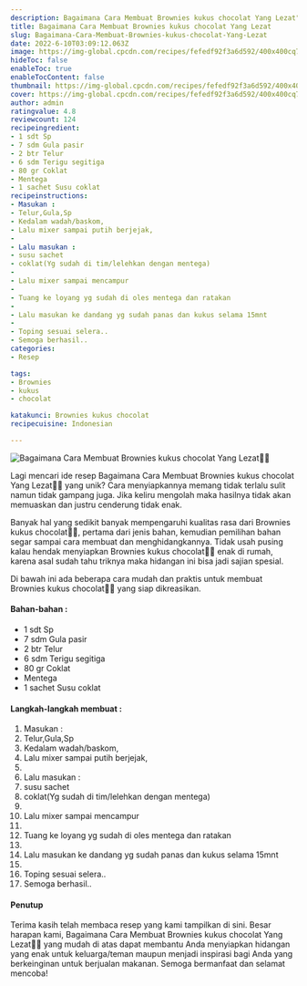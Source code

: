 ```yaml
---
description: Bagaimana Cara Membuat Brownies kukus chocolat Yang Lezat"
title: Bagaimana Cara Membuat Brownies kukus chocolat Yang Lezat
slug: Bagaimana-Cara-Membuat-Brownies-kukus-chocolat-Yang-Lezat
date: 2022-6-10T03:09:12.063Z
image: https://img-global.cpcdn.com/recipes/fefedf92f3a6d592/400x400cq70/photo.jpg
hideToc: false
enableToc: true
enableTocContent: false
thumbnail: https://img-global.cpcdn.com/recipes/fefedf92f3a6d592/400x400cq70/photo.jpg
cover: https://img-global.cpcdn.com/recipes/fefedf92f3a6d592/400x400cq70/photo.jpg
author: admin
ratingvalue: 4.8
reviewcount: 124
recipeingredient:
- 1 sdt Sp
- 7 sdm Gula pasir
- 2 btr Telur
- 6 sdm Terigu segitiga
- 80 gr Coklat
- Mentega
- 1 sachet Susu coklat
recipeinstructions:
- Masukan :
- Telur,Gula,Sp
- Kedalam wadah/baskom,
- Lalu mixer sampai putih berjejak,
- 
- Lalu masukan :
- susu sachet
- coklat(Yg sudah di tim/lelehkan dengan mentega)
- 
- Lalu mixer sampai mencampur
- 
- Tuang ke loyang yg sudah di oles mentega dan ratakan
- 
- Lalu masukan ke dandang yg sudah panas dan kukus selama 15mnt
- 
- Toping sesuai selera..
- Semoga berhasil..
categories:
- Resep

tags:
- Brownies
- kukus
- chocolat

katakunci: Brownies kukus chocolat
recipecuisine: Indonesian

---
```


![Bagaimana Cara Membuat Brownies kukus chocolat Yang Lezat👩‍🍳](https://img-global.cpcdn.com/recipes/fefedf92f3a6d592/400x400cq70/photo.jpg)

Lagi mencari ide resep Bagaimana Cara Membuat Brownies kukus chocolat Yang Lezat👩‍🍳 yang unik? Cara menyiapkannya memang tidak terlalu sulit namun tidak gampang juga. Jika keliru mengolah maka hasilnya tidak akan memuaskan dan justru cenderung tidak enak.

Banyak hal yang sedikit banyak mempengaruhi kualitas rasa dari Brownies kukus chocolat👩‍🍳, pertama dari jenis bahan, kemudian pemilihan bahan segar sampai cara membuat dan menghidangkannya. Tidak usah pusing kalau hendak menyiapkan Brownies kukus chocolat👩‍🍳 enak di rumah, karena asal sudah tahu triknya maka hidangan ini bisa jadi sajian spesial.

Di bawah ini ada beberapa cara mudah dan praktis untuk membuat Brownies kukus chocolat👩‍🍳 yang siap dikreasikan.

<!--inarticleads1-->

#### Bahan-bahan :

- 1 sdt Sp
- 7 sdm Gula pasir
- 2 btr Telur
- 6 sdm Terigu segitiga
- 80 gr Coklat
- Mentega
- 1 sachet Susu coklat

<!--inarticleads2-->

#### Langkah-langkah membuat :

1. Masukan :
1. Telur,Gula,Sp
1. Kedalam wadah/baskom,
1. Lalu mixer sampai putih berjejak,
1. 
1. Lalu masukan :
1. susu sachet
1. coklat(Yg sudah di tim/lelehkan dengan mentega)
1. 
1. Lalu mixer sampai mencampur
1. 
1. Tuang ke loyang yg sudah di oles mentega dan ratakan
1. 
1. Lalu masukan ke dandang yg sudah panas dan kukus selama 15mnt
1. 
1. Toping sesuai selera..
1. Semoga berhasil..

#### Penutup

Terima kasih telah membaca resep yang kami tampilkan di sini. Besar harapan kami, Bagaimana Cara Membuat Brownies kukus chocolat Yang Lezat👩‍🍳 yang mudah di atas dapat membantu Anda menyiapkan hidangan yang enak untuk keluarga/teman maupun menjadi inspirasi bagi Anda yang berkeinginan untuk berjualan makanan. Semoga bermanfaat dan selamat mencoba!